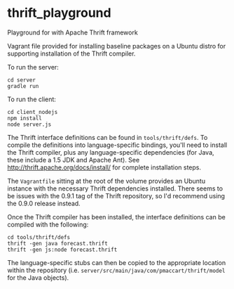 thrift_playground
=================

Playground for with Apache Thrift framework

Vagrant file provided for installing baseline packages on a Ubuntu distro for supporting installation of the Thrift compiler.

To run the server:

``` shell
cd server
gradle run
```

To run the client:
``` shell
cd client_nodejs
npm install
node server.js
```

The Thrift interface definitions can be found in ``tools/thrift/defs``.  To compile the definitions into language-specific
bindings, you'll need to install the Thrift compiler, plus any language-specific dependencies (for Java, these include a
1.5 JDK and Apache Ant).  See http://thrift.apache.org/docs/install/ for complete installation steps.

The ``Vagrantfile`` sitting at the root of the volume provides an Ubuntu instance with the necessary Thrift dependencies
installed.  There seems to be issues with the 0.9.1 tag of the Thrift repository, so I'd recommend using the 0.9.0
release instead.

Once the Thrift compiler has been installed, the interface definitions can be compiled with the following:
```
cd tools/thrift/defs
thrift -gen java forecast.thrift
thrift -gen js:node forecast.thrift
```

The language-specific stubs can then be copied to the appropriate location within the repository (i.e.
``server/src/main/java/com/pmaccart/thrift/model`` for the Java objects).